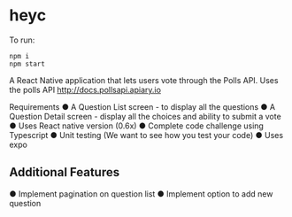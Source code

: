 # heyc

To run: 

```
npm i
npm start
```

A React Native application that lets users vote through the Polls API.
Uses the polls API http://docs.pollsapi.apiary.io 

Requirements
● A Question List screen - to display all the questions
● A Question Detail screen - display all the choices and ability to submit a vote
● Uses React native version (0.6x)
● Complete code challenge using Typescript
● Unit testing (We want to see how you test your code)
● Uses expo

## Additional Features
● Implement pagination on question list
● Implement option to add new question
